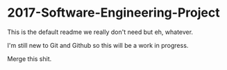 # 2017-Software-Engineering-Project

This is the default readme we really don't need but eh, whatever.

I'm still new to Git and Github so this will be a work in progress.

Merge this shit.
